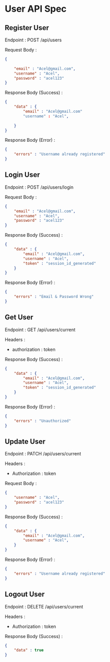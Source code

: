 # User API Spec

## Register User

Endpoint : POST /api/users

Request Body :

```json
{
    
    "email" : "Acel@gmail.com",
    "username" : "Acel",
    "password" : "acel123" 
}
```

Response Body (Success) :
```json
{
    "data" : {
        "email" : "Acel@gmail.com"
        "username" : "Acel",
        
    }
}
```

Response Body (Error) :
```json
{
    "errors" : "Username already registered"
}
```

## Login User

Endpoint : POST /api/users/login

Request Body :
```json
{
    "email" : "Acel@gmail.com",
    "username" : "Acel",
    "password" : "acel123" 
}
```

Response Body (Success) :
```json
{
    "data" : {
        "email" : "Acel@gmail.com",
        "username" : "Acel",
        "token" : "session_id_generated"
    }
}
```

Response Body (Error) :
```json
{
    "errors" : "Email & Password Wrong"
}
```

## Get User

Endpoint : GET /api/users/current

Headers :
- authorization : token

Response Body (Success) :
```json
{
    "data" : {
        "email" : "Acel@gmail.com",
        "username" : "Acel",
        "token" : "session_id_generated"
    }
}
```

Response Body (Error) :
```json
{
    "errors" : "Unauthorized"
}
```

## Update User

Endpoint : PATCH /api/users/current

Headers : 
- Authorization : token

Request Body :
```json
{
    "username" : "Acel",
    "password" : "acel123"
}
```

Response Body (Success) :
```json
{
    "data" : {
        "email" : "Acel@gmail.com",
        "username" : "Acel",
    }
}
```

Response Body (Error) :
```json
{
    "errors" : "Username already registered"
}
```

## Logout User

Endpoint : DELETE /api/users/current

Headers : 
- Authorization : token

Response Body (Success) :
```json
{
    "data" : true
}
```
